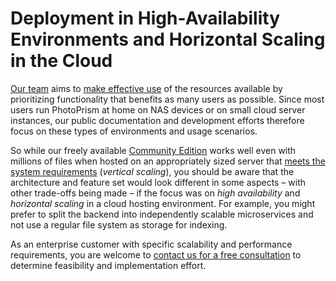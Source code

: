 # Deployment in High-Availability Environments and Horizontal Scaling in the Cloud

[Our team](https://www.photoprism.app/about/team) aims to [make effective use](../../developer-guide/code-quality.md#effectiveness-efficiency) of the resources available by prioritizing functionality that benefits as many users as possible. Since most users run PhotoPrism at home on NAS devices or on small cloud server instances, our public documentation and development efforts therefore focus on these types of environments and usage scenarios.

So while our freely available [Community Edition](https://github.com/photoprism/photoprism) works well even with millions of files when hosted on an appropriately sized server that [meets the system requirements](../index.md#system-requirements) (*vertical scaling*), you should be aware that the architecture and feature set would look different in some aspects – with other trade-offs being made – if the focus was on *high availability* and *horizontal scaling* in a cloud hosting environment. For example, you might prefer to split the backend into independently scalable microservices and not use a regular file system as storage for indexing.

As an enterprise customer with specific scalability and performance requirements, you are welcome to [contact us for a free consultation](https://www.photoprism.app/contact) to determine feasibility and implementation effort.